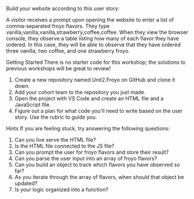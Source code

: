 Build your website according to this user story:

A visitor receives a prompt upon opening the website to enter a list of comma-separated froyo flavors. They type vanilla,vanilla,vanilla,strawberry,coffee,coffee. When they view the browser console, they observe a table listing how many of each flavor they have ordered. In this case, they will be able to observe that they have ordered three vanilla, two coffee, and one strawberry froyo.

Getting Started
There is no starter code for this workshop; the solutions to previous workshops will be great to review!

1. Create a new repository named Unit2.Froyo on GitHub and clone it down.
2. Add your cohort team to the repository you just made.
3. Open the project with VS Code and create an HTML file and a JavaScript file.
4. Figure out a plan for what code you'll need to write based on the user story. Use the rubric to guide you.

Hints
If you are feeling stuck, try answering the following questions:

1. Can you live serve the HTML file?
2. Is the HTML file connected to the JS file?
3. Can you prompt the user for froyo flavors and store their result?
4. Can you parse the user input into an array of froyo flavors?
5. Can you build an object to track which flavors you have observed so far?
6. As you iterate through the array of flavors, when should that object be updated?
7. Is your logic organized into a function?
